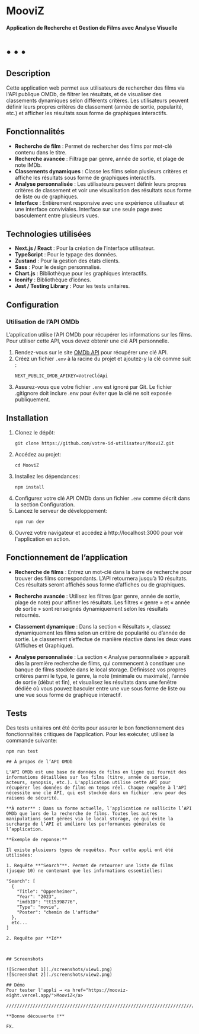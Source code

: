 # MooviZ

#### Application de Recherche et Gestion de Films avec Analyse Visuelle

# • • •

## Description
Cette application web permet aux utilisateurs de rechercher des films via l'API publique OMDb, de filtrer les résultats, et de visualiser des classements dynamiques selon différents critères. Les utilisateurs peuvent définir leurs propres critères de classement (année de sortie, popularité, etc.) et afficher les résultats sous forme de graphiques interactifs.

## Fonctionnalités
- **Recherche de film** : Permet de rechercher des films par mot-clé contenu dans le titre.
- **Recherche avancée** : Filtrage par genre, année de sortie, et plage de note IMDb.
- **Classements dynamiques** : Classe les films selon plusieurs critères et affiche les résultats sous forme de graphiques interactifs.
- **Analyse personnalisée** : Les utilisateurs peuvent définir leurs propres critères de classement et voir une visualisation des résultats sous forme de liste ou de graphiques.
- **Interface** : Entièrement responsive avec une expérience utilisateur et une interface conviviales. Interface sur une seule page avec basculement entre plusieurs vues.

## Technologies utilisées
- **Next.js / React** : Pour la création de l’interface utilisateur.
- **TypeScript** : Pour le typage des données.
- **Zustand** : Pour la gestion des états clients.
- **Sass** : Pour le design personnalisé.
- **Chart.js** : Bibliothèque pour les graphiques interactifs.
- **Iconify** : Bibliothèque d’icônes.
- **Jest / Testing Library** : Pour les tests unitaires.

## Configuration

### Utilisation de l’API OMDb
L’application utilise l’API OMDb pour récupérer les informations sur les films. Pour utiliser cette API, vous devez obtenir une clé API personnelle.

1. Rendez-vous sur le site [OMDb API](https://www.omdbapi.com/) pour récupérer une clé API.
2. Créez un fichier `.env` à la racine du projet et ajoutez-y la clé comme suit :
   ```plaintext
   NEXT_PUBLIC_OMDB_APIKEY=VotreCléApi
3. Assurez-vous que votre fichier `.env` est ignoré par Git. Le fichier .gitignore  doit inclure .env pour éviter que la clé ne soit exposée publiquement.


## Installation

1. Clonez le dépôt:
   ```plaintext
   git clone https://github.com/votre-id-utilisateur/MooviZ.git
2. Accédez au projet: 
   ```plaintext
   cd MooviZ
3. Installez les dépendances: 
   ```plaintext
   npm install
4. Configurez votre clé API OMDb dans un fichier `.env` comme décrit dans la section Configuration.
5. Lancez le serveur de développement:
   ```plaintext
   npm run dev
6. Ouvrez votre navigateur et accédez à http://localhost:3000 pour voir l'application en action.
   
## Fonctionnement de l’application

- **Recherche de films** : Entrez un mot-clé dans la barre de recherche pour trouver des films correspondants. L’API retournera jusqu’à 10 résultats. Ces résultats seront affichés sous forme d’affiches ou de graphiques.

- **Recherche avancée** : Utilisez les filtres (par genre, année de sortie, plage de note) pour affiner les résultats. Les filtres « genre » et « année de sortie » sont renseignés dynamiquement selon les résultats retournés.

- **Classement dynamique** : Dans la section « Résultats », classez dynamiquement les films selon un critère de popularité ou d’année de sortie. Le classement s’effectue de manière réactive dans les deux vues (Affiches et Graphique).

- **Analyse personnalisée** : La section « Analyse personnalisée » apparaît dès la première recherche de films, qui commencent à constituer une banque de films stockée dans le local storage. Définissez vos propres critères parmi le type, le genre, la note (minimale ou maximale), l’année de sortie (début et fin), et visualisez les résultats dans une fenêtre dédiée où vous pouvez basculer entre une vue sous forme de liste ou une vue sous forme de graphique interactif.

## Tests

Des tests unitaires ont été écrits pour assurer le bon fonctionnement des fonctionnalités critiques de l’application. Pour les exécuter, utilisez la commande suivante: 
```plaintext
npm run test

## À propos de l’API OMDb

L'API OMDb est une base de données de films en ligne qui fournit des informations détaillées sur les films (titre, année de sortie, acteurs, synopsis, etc.). L'application utilise cette API pour récupérer les données de films en temps réel. Chaque requête à l'API nécessite une clé API, qui est stockée dans un fichier .env pour des raisons de sécurité.

**À noter** : Dans sa forme actuelle, l’application ne sollicite l’API OMDb que lors de la recherche de films. Toutes les autres manipulations sont gérées via le local storage, ce qui évite la surcharge de l’API et améliore les performances générales de l’application.

**Exemple de reponse:**

Il existe plusieurs types de requêtes. Pour cette appli ont été utilisées:

1. Requête **"Search"**. Permet de retourner une liste de films (jusque 10) ne contenant que les informations essentielles:

"Search": [
  {
    "Title": "Oppenheimer",
    "Year": "2023",
    "imdbID": "tt15398776",
    "Type": "movie",
    "Poster": "chemin de l'affiche"
  }, 
  etc...
]

2. Requête par **Id**



## Screenshots

![Screenshot 1](./screenshots/view1.png)
![Screenshot 2](./screenshots/view2.png)

## Démo 
Pour tester l'appli → <a href="https://mooviz-eight.vercel.app/">MooviZ</a>

////////////////////////////////////////////////////////////////////////////////

**Bonne découverte !**

FX.

